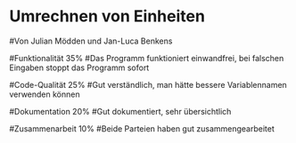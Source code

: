 # Umrechnen von Einheiten
#Von Julian Mödden und Jan-Luca Benkens
 
#Funktionalität 35%
#Das Programm funktioniert einwandfrei, bei falschen Eingaben stoppt das Programm sofort

#Code-Qualität 25%
#Gut verständlich, man hätte bessere Variablennamen verwenden können

#Dokumentation 20%
#Gut dokumentiert, sehr übersichtlich

#Zusammenarbeit 10%
#Beide Parteien haben gut zusammengearbeitet
